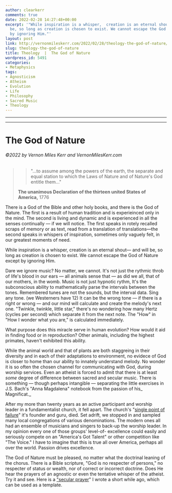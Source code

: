 ```yaml
---
author: clearkerr
comments: true
date: 2022-02-28 14:27:48+00:00
excerpt: '"While inspiration is a whisper,  creation is an eternal shout— and will
  be, so long as creation is chosen to exist. We cannot escape the God of Nature except
  by ignoring Him."'
layout: post
link: http://vernonmileskerr.com/2022/02/28/theology-the-god-of-nature/
slug: theology-the-god-of-nature
title: Theology  |  The God of Nature
wordpress_id: 5491
categories:
- Metaphysics
tags:
- Agnosticism
- Atheism
- Evolution
- Life
- Philosophy
- Sacred Music
- Theology
---
```


* * *




* * *




# The God of Nature




###### ©2022 by Vernon Miles Kerr and VernonMilesKerr.com






<blockquote>

> 
> "...to assume among the powers of the earth, the separate and equal station to which the Laws of Nature and of Nature's God entitle them..."
> 
> 
**The unanimous Declaration of the thirteen united States of America,** 1776</blockquote>







There is a God of the Bible and other holy books, and there is the God of Nature.  The first is a result of human tradition and is experieinced only in the mind.  The second is living and dynamic and is experienced in all the senses continually — if we will notice. The first speaks in rotely recalled scraps of memory or as text, read from a translation of translations—the second speaks in whispers of inspiration, sometimes only vaguely felt, in our greatest moments of need.







While inspiration is a whisper,  creation is an eternal shout— and will be, so long as creation is chosen to exist. We cannot escape the God of Nature except by ignoring Him. 







Dare we ignore music?  No matter, we cannot. It's not just the rythmic throb of life's blood in our ears — all animals sense that — as did we all, that of our mothers, in the womb. Music is not just hypnotic rythm, It's the subconscious ability to  mathematically parse the intervals between the tones. Remembered tunes are not the sounds, but the interval data. Sing any tone. (we Westerners have 12) It can be the wrong tone — if there is a right or wrong — and our mind will calculate and create the melody's next one.  "Twinkle, twinkle, little star," there's no wondering how many Hertz (cycles per second) which separate it from the next note.  The "How" in "How I wonder what you are," is calculated immediately.







What purpose does this miracle serve in human evolution?  How would it aid in finding food or in reproduction?  Other animals, including the highest primates, haven't exhibited this ability. 







While the animal world and that of plants are both staggreing in their diversity and in each of their adaptations to environment, no evidece of God is closer to home than our ability to innately understand melody.  No wonder it is so often the chosen channel for communicating with God, during worship services. Even an atheist is forced to admit that there is at least _some_ degree of difference between sacred and secular music.  There is something — though perhaps intangible — separating the little exercises in J.S. Bach's "Anna Magdalena" notebook from the passion of his_ Magnificat._







After my more than twenty years as an active participant and worship leader in a fundamentalist church, it fell apart. The church's "[single point of failure](https://vernonmileskerr.com/2022/02/26/philosophy-single-points-of-failure/)" it's founder and guru, died.  Set adrift, we stopped in and sampled many local congregations of various denominations. The modern ones all had an ensemble of musicians and singers to back-up the worship leader.  In my opinion every one of those groups' level-of- excellence could easily and seriously compete on an "America's Got Talent" or other competition like "The Voice."  I  have to imagine that this is true all over America, perhaps all over the world.  Passion drives excellence. 







The God of Nature must be pleased, no matter what the doctrinal leaning of the chorus.  There is a Bible scripture, "God is no respecter of persons," no respecter of status or wealth, nor of correct or incorrect doctrine. Does He hear the prayers of an agnostic or even the tentative whisper of the atheist.  Try it and see.  Here is a ["secular prayer](https://vernonmileskerr.com/2021/10/20/life-a-secular-prayer/)" I wrote a short while ago, which can be used as a template.  









